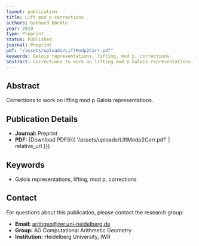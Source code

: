 ```yaml
---
layout: publication
title: Lift mod p corrections
authors: Gebhard Böckle
year: 2019
type: Preprint
status: Published
journal: Preprint
pdf: "/assets/uploads/LiftModp2Corr.pdf"
keywords: Galois representations, lifting, mod p, corrections
abstract: Corrections to work on lifting mod p Galois representations.
---
```

## Abstract

Corrections to work on lifting mod p Galois representations.

## Publication Details

- **Journal:** Preprint
- **PDF:** [Download PDF]({{ \'/assets/uploads/LiftModp2Corr.pdf\' | relative_url }})

## Keywords

- Galois representations, lifting, mod p, corrections


## Contact

For questions about this publication, please contact the research group:
- **Email:** arithgeo@iwr.uni-heidelberg.de
- **Group:** AG Computational Arithmetic Geometry
- **Institution:** Heidelberg University, IWR